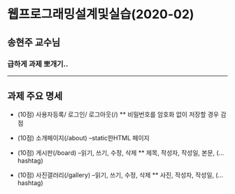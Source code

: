 # 웹프로그래밍설계및실습(2020-02)
## 송현주 교수님
### 급하게 과제 뽀개기..

****

## 과제 주요 명세
* (10점) 사용자등록/ 로그인/ 로그아웃(/)
** 비밀번호를 암호화 없이 저장할 경우 감점

* (10점) 소개페이지(/about) –static한HTML 페이지

* (10점) 게시판(/board) –읽기, 쓰기, 수정, 삭제
** 제목, 작성자, 작성일, 본문, (…hashtag)

* (10점) 사진갤러리(/gallery) –읽기, 쓰기, 수정, 삭제
** 사진, 작성자, 작성일, (…hashtag)
